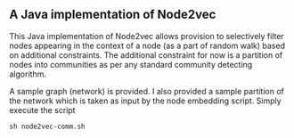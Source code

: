 ## A Java implementation of Node2vec

This Java implementation of Node2vec allows provision to selectively filter nodes appearing in the context of a node (as a part of random walk) based on additional constraints.
The additional constraint for now is a partition of nodes into communities as per any standard community detecting algorithm.

A sample graph (network) is provided. I also provided a sample partition of the network which is taken as input by the node embedding script.
Simply execute the script
```
sh node2vec-comm.sh
```  
